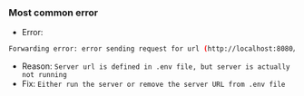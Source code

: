 ### Most common error
- Error:
```bash
Forwarding error: error sending request for url (http://localhost:8080/todos): error trying to connect: tcp connect error: Connection refused (os error 111)
```
- Reason: `Server url is defined in .env file, but server is actually not running`
- Fix: `Either run the server or remove the server URL from .env file`